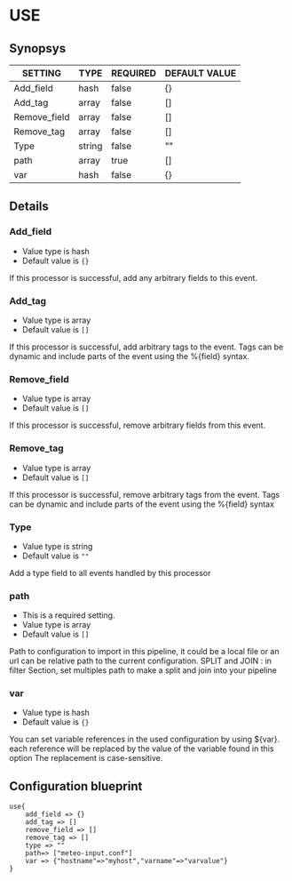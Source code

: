 # USE


## Synopsys


|   SETTING    |  TYPE  | REQUIRED | DEFAULT VALUE |
|--------------|--------|----------|---------------|
| Add_field    | hash   | false    | {}            |
| Add_tag      | array  | false    | []            |
| Remove_field | array  | false    | []            |
| Remove_tag   | array  | false    | []            |
| Type         | string | false    | ""            |
| path         | array  | true     | []            |
| var          | hash   | false    | {}            |


## Details

### Add_field
* Value type is hash
* Default value is `{}`

If this processor is successful, add any arbitrary fields to this event.

### Add_tag
* Value type is array
* Default value is `[]`

If this processor is successful, add arbitrary tags to the event.
Tags can be dynamic and include parts of the event using the %{field} syntax.

### Remove_field
* Value type is array
* Default value is `[]`

If this processor is successful, remove arbitrary fields from this event.

### Remove_tag
* Value type is array
* Default value is `[]`

If this processor is successful, remove arbitrary tags from the event.
Tags can be dynamic and include parts of the event using the %{field} syntax

### Type
* Value type is string
* Default value is `""`

Add a type field to all events handled by this processor

### path
* This is a required setting.
* Value type is array
* Default value is `[]`

Path to configuration to import in this pipeline, it could be a local file or an url
can be relative path to the current configuration.
SPLIT and JOIN : in filter Section, set multiples path to make a split and join into your pipeline

### var
* Value type is hash
* Default value is `{}`

You can set variable references in the used configuration by using ${var}.
each reference will be replaced by the value of the variable found in this option
The replacement is case-sensitive.



## Configuration blueprint

```
use{
	add_field => {}
	add_tag => []
	remove_field => []
	remove_tag => []
	type => ""
	path=> ["meteo-input.conf"]
	var => {"hostname"=>"myhost","varname"=>"varvalue"}
}
```
